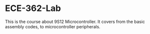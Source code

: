 # ECE-362-Lab
This is the course about 9S12 Microcontroller. It covers from the basic assembly codes, to microcontroller peripherals. 
